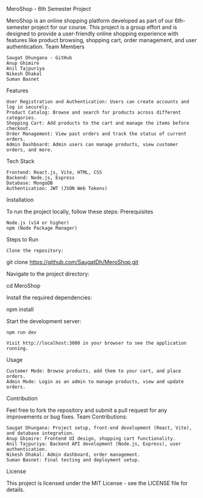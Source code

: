 MeroShop - 6th Semester Project

MeroShop is an online shopping platform developed as part of our 6th-semester project for our course. This project is a group effort and is designed to provide a user-friendly online shopping experience with features like product browsing, shopping cart, order management, and user authentication.
Team Members

    Saugat Dhungana - GitHub
    Anup Ghimire
    Anil Tajpuriya
    Nikesh Dhakal
    Suman Basnet

Features

    User Registration and Authentication: Users can create accounts and log in securely.
    Product Catalog: Browse and search for products across different categories.
    Shopping Cart: Add products to the cart and manage the items before checkout.
    Order Management: View past orders and track the status of current orders.
    Admin Dashboard: Admin users can manage products, view customer orders, and more.

Tech Stack

    Frontend: React.js, Vite, HTML, CSS
    Backend: Node.js, Express
    Database: MongoDB
    Authentication: JWT (JSON Web Tokens)

Installation

To run the project locally, follow these steps:
Prerequisites

    Node.js (v14 or higher)
    npm (Node Package Manager)

Steps to Run

    Clone the repository:

git clone https://github.com/SaugatDh/MeroShop.git

Navigate to the project directory:

cd MeroShop

Install the required dependencies:

npm install

Start the development server:

    npm run dev

    Visit http://localhost:3000 in your browser to see the application running.

Usage

    Customer Mode: Browse products, add them to your cart, and place orders.
    Admin Mode: Login as an admin to manage products, view and update orders.

Contribution

Feel free to fork the repository and submit a pull request for any improvements or bug fixes.
Team Contributions:

    Saugat Dhungana: Project setup, front-end development (React, Vite), and database integration.
    Anup Ghimire: Frontend UI design, shopping cart functionality.
    Anil Tajpuriya: Backend API development (Node.js, Express), user authentication.
    Nikesh Dhakal: Admin dashboard, order management.
    Suman Basnet: Final testing and deployment setup.

License

This project is licensed under the MIT License - see the LICENSE file for details.
